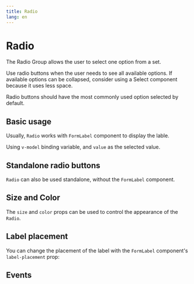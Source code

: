 ```yaml
---
title: Radio
lang: en
---
```


<script setup lang="ts">
  import props from "../../../example/radio/description/en-props.ts";
  import events from "../../../example/radio/description/en-events.ts";
</script>


# Radio

The Radio Group allows the user to select one option from a set.

Use radio buttons when the user needs to see all available options. If available options can be collapsed, consider using a Select component because it uses less space.

Radio buttons should have the most commonly used option selected by default.

## Basic usage

Usually, `Radio` works with `FormLabel` component to display the lable.

Using `v-model` binding variable, and `value` as the selected value.

<demo src="../../../example/radio/basic.vue"></demo>


## Standalone radio buttons

`Radio` can also be used standalone, without the `FormLabel` component.

<demo src="../../../example/radio/standalone.vue"></demo>

## Size and Color

The `size` and `color` props can be used to control the appearance of the `Radio`.

<demo src="../../../example/radio/size-color.vue"></demo>

## Label placement

You can change the placement of the label with the `FormLabel` component's `label-placement` prop:

<demo src="../../../example/radio/label-placement.vue"></demo>

## Events

<table-block type="eventsZh" :data="events"></table-block>
